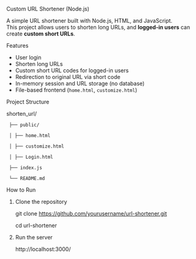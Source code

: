 Custom URL Shortener (Node.js)

A simple URL shortener built with Node.js, HTML, and JavaScript.  
This project allows users to shorten long URLs, and **logged-in users** can create **custom short URLs**.

Features

- User login
- Shorten long URLs
- Custom short URL codes for logged-in users
- Redirection to original URL via short code
- In-memory session and URL storage (no database)
- File-based frontend (`home.html`, `customize.html`)

Project Structure

   shorten_url/

     ├── public/

     │ ├── home.html

     │ ├── customize.html

     │ ├── Login.html

     ├── index.js
     
     └── README.md




How to Run

1. Clone the repository

   git clone https://github.com/yourusername/url-shortener.git

   cd url-shortener

2. Run the server

   http://localhost:3000/
